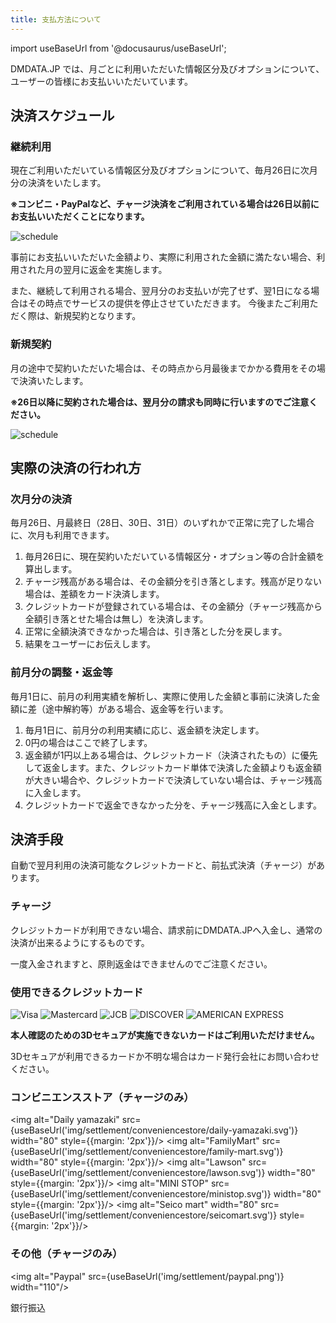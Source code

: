 ```yaml
---
title: 支払方法について
---
```


import useBaseUrl from '@docusaurus/useBaseUrl';


DMDATA.JP では、月ごとに利用いただいた情報区分及びオプションについて、ユーザーの皆様にお支払いいただいています。

## 決済スケジュール

### 継続利用

現在ご利用いただいている情報区分及びオプションについて、毎月26日に次月分の決済をいたします。

**※コンビニ・PayPalなど、チャージ決済をご利用されている場合は26日以前にお支払いいただくことになります。**

![schedule](/img/settlement/schedule/1.svg)

事前にお支払いいただいた金額より、実際に利用された金額に満たない場合、利用された月の翌月に返金を実施します。

また、継続して利用される場合、翌月分のお支払いが完了せず、翌1日になる場合はその時点でサービスの提供を停止させていただきます。 今後またご利用ただく際は、新規契約となります。

### 新規契約

月の途中で契約いただいた場合は、その時点から月最後までかかる費用をその場で決済いたします。

**※26日以降に契約された場合は、翌月分の請求も同時に行いますのでご注意ください。**

![schedule](/img/settlement/schedule/2.svg)

## 実際の決済の行われ方

### 次月分の決済

毎月26日、月最終日（28日、30日、31日）のいずれかで正常に完了した場合に、次月も利用できます。

1. 毎月26日に、現在契約いただいている情報区分・オプション等の合計金額を算出します。
2. チャージ残高がある場合は、その金額分を引き落とします。残高が足りない場合は、差額をカード決済します。
3. クレジットカードが登録されている場合は、その金額分（チャージ残高から全額引き落とせた場合は無し）を決済します。
4. 正常に全額決済できなかった場合は、引き落とした分を戻します。
5. 結果をユーザーにお伝えします。

### 前月分の調整・返金等

毎月1日に、前月の利用実績を解析し、実際に使用した金額と事前に決済した金額に差（途中解約等）がある場合、返金等を行います。

1. 毎月1日に、前月分の利用実績に応じ、返金額を決定します。
2. 0円の場合はここで終了します。
3. 返金額が1円以上ある場合は、クレジットカード（決済されたもの）に優先して返金します。また、クレジットカード単体で決済した金額よりも返金額が大きい場合や、クレジットカードで決済していない場合は、チャージ残高に入金します。
4. クレジットカードで返金できなかった分を、チャージ残高に入金とします。

## 決済手段

自動で翌月利用の決済可能なクレジットカードと、前払式決済（チャージ）があります。

### チャージ

クレジットカードが利用できない場合、請求前にDMDATA.JPへ入金し、通常の決済が出来るようにするものです。

一度入金されますと、原則返金はできませんのでご注意ください。


### 使用できるクレジットカード

![Visa](/img/settlement/creditcard/visa.png)
![Mastercard](/img/settlement/creditcard/mastercard.png)
![JCB](/img/settlement/creditcard/jcb.png)
![DISCOVER](/img/settlement/creditcard/discover.png)
![AMERICAN EXPRESS](/img/settlement/creditcard/american-express.png)

**本人確認のための3Dセキュアが実施できないカードはご利用いただけません。**

3Dセキュアが利用できるカードか不明な場合はカード発行会社にお問い合わせください。

### コンビニエンスストア（チャージのみ）

<img alt="Daily yamazaki" src={useBaseUrl('img/settlement/conveniencestore/daily-yamazaki.svg')} width="80" style={{margin: '2px'}}/>
<img alt="FamilyMart" src={useBaseUrl('img/settlement/conveniencestore/family-mart.svg')} width="80" style={{margin: '2px'}}/>
<img alt="Lawson" src={useBaseUrl('img/settlement/conveniencestore/lawson.svg')} width="80" style={{margin: '2px'}}/>
<img alt="MINI STOP" src={useBaseUrl('img/settlement/conveniencestore/ministop.svg')} width="80" style={{margin: '2px'}}/>
<img alt="Seico mart" width="80" src={useBaseUrl('img/settlement/conveniencestore/seicomart.svg')} style={{margin: '2px'}}/>


### その他（チャージのみ）

<img alt="Paypal" src={useBaseUrl('img/settlement/paypal.png')} width="110"/>


銀行振込
